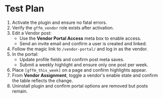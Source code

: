 # Test Plan

1. Activate the plugin and ensure no fatal errors.
2. Verify the `gffm_vendor` role exists after activation.
3. Edit a Vendor post:
   - Use the **Vendor Portal Access** meta box to enable access.
   - Send an invite email and confirm a user is created and linked.
4. Follow the magic link to `/vendor-portal/` and log in as the vendor.
5. In the portal:
   - Update profile fields and confirm post meta saves.
   - Submit a weekly highlight and ensure only one post per week.
6. Place `[gffm_this_week]` on a page and confirm highlights appear.
7. From **Vendor Assignment**, toggle a vendor's enable state and confirm the table reflects the change.
8. Uninstall plugin and confirm portal options are removed but posts remain.
